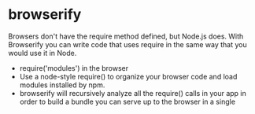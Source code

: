 # browserify

Browsers don't have the require method defined, but Node.js does. With Browserify you can write code that uses require in the same way that you would use it in Node. 
  - require('modules') in the browser
  - Use a node-style require() to organize your browser code and load modules installed by npm.
  - browserify will recursively analyze all the require() calls in your app in order to build a bundle you can serve up to the browser in a single <script> tag.

# First install node, which ships with npm. Then do:
> npm install -g browserify

# Create js file as main.js
```const Web3 = require('web3');
const web3 = new Web3('https://kovan.infura.io');
web3.eth.getBalance('0x9E632F36D8193a23ee76e7C14698aCF4b92869A2').then(console.log)
```
# Now recursively bundle up all the required modules starting at main.js into a single file called bundle.js with the browserify command:

> browserify main.js -o bundle.js
# Drop a single <script> tag into your html and you're done!
```
<script src="bundle.js"></script>
```

